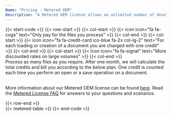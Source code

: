 ```yaml
---
Name: "Pricing - Metered OEM"
Description: "A Metered OEM license allows an unlimited number of developers from your organisation to create an unlimited number of end user software using the product which can be used at an unlimited number of physical locations (distinct address or office building) within or outside of your organization."  
---
```

{{< start-code >}}
{{< row-start >}}
{{< col-start >}}
{{< icon icon="fa fa-cogs" text="Only pay for the files you process" >}}
{{< col-end >}}
{{< col-start >}}
{{< icon icon="fa fa-credit-card ico-blue fa-2x col-lg-2" text="For each loading or creation of a document you are charged with one credit" >}}
{{< col-end >}}
{{< col-start >}}
{{< icon icon="fa fa-signal" text="More discounted rates on large volumes" >}}
{{< col-end >}}
&nbsp;  
Process as many files as you require. After one month, we will calculate the total credits and bill you according to the below plan. One credit is counted each time you perform an open or a save operation on a document.  
&nbsp;  

More information about our Metered OEM license can be found [here](https://purchase.groupdocs.com/policies/license-types/#MeteredOEM). Read the [Metered License FAQ](https://purchase.groupdocs.com/faqs/licensing/metered/) for answers to your questions and scenarios.  

{{< row-end >}}
&nbsp;  
{{< metered-table >}}
{{< end-code >}}